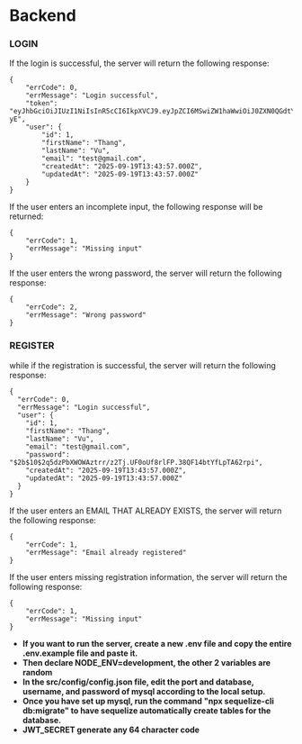 # Backend

### **LOGIN**

If the login is successful, the server will return the following response:

```
{
    "errCode": 0,
    "errMessage": "Login successful",
    "token": "eyJhbGciOiJIUzI1NiIsInR5cCI6IkpXVCJ9.eyJpZCI6MSwiZW1haWwiOiJ0ZXN0QGdtYWlsLmNvbSIsImlhdCI6MTc1ODQ1NzAzOCwiZXhwIjoxNzU4NDc1MDM4fQ.EZ0Qapx0Ul_23ElCJvTbDgmXGoZd3a9KUGHhK136-yE",
    "user": {
        "id": 1,
        "firstName": "Thang",
        "lastName": "Vu",
        "email": "test@gmail.com",
        "createdAt": "2025-09-19T13:43:57.000Z",
        "updatedAt": "2025-09-19T13:43:57.000Z"
    }
}
```

If the user enters an incomplete input, the following response will be returned:

```
{
    "errCode": 1,
    "errMessage": "Missing input"
}
```

If the user enters the wrong password, the server will return the following response:

```
{
    "errCode": 2,
    "errMessage": "Wrong password"
}
```

### **REGISTER**

while if the registration is successful, the server will return the following response:

```
{
  "errCode": 0,
  "errMessage": "Login successful",
  "user": {
    "id": 1,
    "firstName": "Thang",
    "lastName": "Vu",
    "email": "test@gmail.com",
    "password": "$2b$10$2q5dzPbXWOWAztrr/z2Tj.UF0oUf8rlFP.38QF14btYfLpTA62rpi",
    "createdAt": "2025-09-19T13:43:57.000Z",
    "updatedAt": "2025-09-19T13:43:57.000Z"
  }
}
```

If the user enters an EMAIL THAT ALREADY EXISTS, the server will return the following response:

```
{
    "errCode": 1,
    "errMessage": "Email already registered"
}
```

If the user enters missing registration information, the server will return the following response:

```
{
    "errCode": 1,
    "errMessage": "Missing input"
}
```

- **If you want to run the server, create a new .env file and copy the entire .env.example file and paste it.**
- **Then declare NODE_ENV=development, the other 2 variables are random**
- **In the src/config/config.json file, edit the port and database, username, and password of mysql according to the local setup.**
- **Once you have set up mysql, run the command "npx sequelize-cli db:migrate" to have sequelize automatically create tables for the database.**
- **JWT_SECRET generate any 64 character code**
